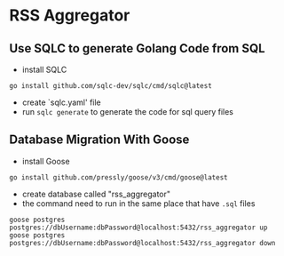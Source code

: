 # RSS Aggregator


## Use SQLC to generate Golang Code from SQL
- install SQLC
```
go install github.com/sqlc-dev/sqlc/cmd/sqlc@latest
```
- create `sqlc.yaml' file
- run `sqlc generate` to generate the code for sql query files


## Database Migration With Goose
- install Goose
```
go install github.com/pressly/goose/v3/cmd/goose@latest
```

- create database called "rss_aggregator"
- the command need to run in the same place that have `.sql` files
```
goose postgres postgres://dbUsername:dbPassword@localhost:5432/rss_aggregator up
goose postgres postgres://dbUsername:dbPassword@localhost:5432/rss_aggregator down
```
